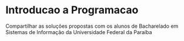 # Introducao a Programacao
 Compartilhar as soluções propostas com os alunos de Bacharelado em Sistemas de Informação da Universidade Federal da Paraíba
